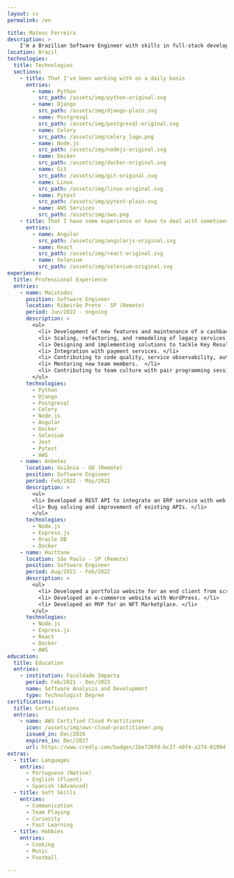 ```yaml
---
layout: cv
permalink: /en

title: Mateus Ferreira
description: >
    I'm a Brazilian Software Engineer with skills in full-stack development but focused on back-end. I consider myself a flexible professional and a problem solver after all. 
location: Brazil
technologies:
  title: Technologies
  sections:
    - title: That I've been working with on a daily basis
      entries:
        - name: Python
          src_path: /assets/img/python-original.svg
        - name: Django
          src_path: /assets/img/django-plain.svg
        - name: Postgresql
          src_path: /assets/img/postgresql-original.svg
        - name: Celery
          src_path: /assets/img/celery_logo.png
        - name: Node.js
          src_path: /assets/img/nodejs-original.svg
        - name: Docker
          src_path: /assets/img/docker-original.svg
        - name: Git 
          src_path: /assets/img/git-original.svg
        - name: Linux
          src_path: /assets/img/linux-original.svg
        - name: Pytest
          src_path: /assets/img/pytest-plain.svg
        - name: AWS Services
          src_path: /assets/img/aws.png
    - title: That I have some experience or have to deal with sometimes
      entries:
        - name: Angular
          src_path: /assets/img/angularjs-original.svg
        - name: React
          src_path: /assets/img/react-original.svg
        - name: Selenium
          src_path: /assets/img/selenium-original.svg
experience:
  title: Professional Experience
  entries:
    - name: Maistodos
      position: Software Engineer
      location: Ribeirão Preto - SP (Remote)
      period: Jun/2022 - ongoing
      description: >
        <ul>
          <li> Development of new features and maintenance of a cashback service that integrates with an app with over 3.5 million users. </li>
          <li> Scaling, refactoring, and remodeling of legacy services. <br> </li>
          <li> Designing and implementing solutions to tackle Key Results. </li>
          <li> Integration with payment services. </li>
          <li> Contributing to code quality, service observability, automated tests, and Continuous Integration. </li>
          <li> Mentoring new team members.  </li>
          <li> Contributing to team culture with pair programming sessions and code reviews. </li>
        </ul>
      technologies:
        - Python
        - Django
        - Postgresql
        - Celery
        - Node.js
        - Angular
        - Docker
        - Selenium
        - Jest
        - Pytest
        - AWS
    - name: Anbetec
      location: Goiânia - GO (Remote)
      position: Software Engineer
      period: Feb/2022 - May/2022
      description: >
        <ul>
        <li> Developed a REST API to integrate an ERP service with web applications. </li>
        <li> Bug solving and improvement of existing APIs. </li>
        </ul>
      technologies:
        - Node.js
        - Express.js
        - Oracle DB
        - Docker
    - name: Haittane
      location: São Paulo - SP (Remote)
      position: Software Engineer
      period: Aug/2021 - Feb/2022
      description: >
        <ul>
          <li> Developed a portfolio website for an end client from scratch. </li>
          <li> Developed an e-commerce website with WordPress. </li>
          <li> Developed an MVP for an NFT Marketplace. </li>
        </ul>
      technologies:
        - Node.js
        - Express.js
        - React
        - Docker
        - AWS
education:
  title: Education
  entries:
    - institution: Faculdade Impacta
      period: Feb/2021 - Dec/2023
      name: Software Analysis and Development
      type: Technologist Degree
certifications:
  title: Certifications
  entries:
    - name: AWS Certified Cloud Practitioner
      icon: /assets/img/aws-cloud-practitioner.png
      issued_in: Dec/2024
      expires_in: Dec/2027
      url: https://www.credly.com/badges/2be720fd-bc37-48f4-a274-01994f5caf68/linked_in_profile
extras:
  - title: Languages
    entries:
      - Portuguese (Native)
      - English (Fluent)
      - Spanish (Advanced)
  - title: Soft Skills
    entries:
      - Communication
      - Team Playing
      - Curiosity
      - Fast Learning
  - title: Hobbies
    entries:
      - Cooking
      - Music
      - Football

---
```

